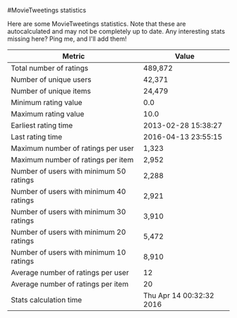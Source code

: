 #MovieTweetings statistics

Here are some MovieTweetings statistics. Note that these are autocalculated and may not be completely up to date. Any interesting stats missing here? Ping me, and I'll add them!

Metric | Value
--- | ---
Total number of ratings                 | 489,872
Number of unique users                  | 42,371
Number of unique items                  | 24,479
Minimum rating value                    | 0.0
Maximum rating value                    | 10.0
Earliest rating time                    | 2013-02-28 15:38:27
Last rating time                        | 2016-04-13 23:55:15
Maximum number of ratings per user      | 1,323
Maximum number of ratings per item      | 2,952
Number of users with minimum 50 ratings | 2,288
Number of users with minimum 40 ratings | 2,921
Number of users with minimum 30 ratings | 3,910
Number of users with minimum 20 ratings | 5,472
Number of users with minimum 10 ratings | 8,910
Average number of ratings per user      | 12
Average number of ratings per item      | 20
Stats calculation time                  | Thu Apr 14 00:32:32 2016

